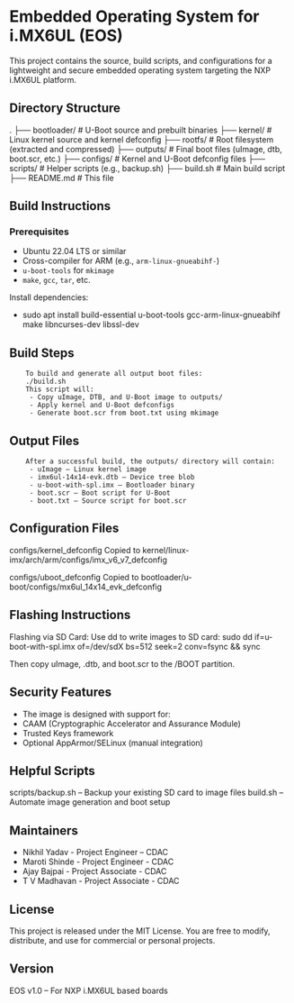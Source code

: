 
# Embedded Operating System for i.MX6UL (EOS)

This project contains the source, build scripts, and configurations for a lightweight and secure embedded operating system targeting the NXP i.MX6UL platform.

##  Directory Structure

.
├── bootloader/ # U-Boot source and prebuilt binaries
├── kernel/ # Linux kernel source and kernel defconfig
├── rootfs/ # Root filesystem (extracted and compressed)
├── outputs/ # Final boot files (uImage, dtb, boot.scr, etc.)
├── configs/ # Kernel and U-Boot defconfig files
├── scripts/ # Helper scripts (e.g., backup.sh)
├── build.sh # Main build script
├── README.md # This file


##  Build Instructions

### Prerequisites

- Ubuntu 22.04 LTS or similar
- Cross-compiler for ARM (e.g., `arm-linux-gnueabihf-`)
- `u-boot-tools` for `mkimage`
- `make`, `gcc`, `tar`, etc.

Install dependencies:
 - sudo apt install build-essential u-boot-tools gcc-arm-linux-gnueabihf make libncurses-dev libssl-dev

## Build Steps

        To build and generate all output boot files:
        ./build.sh
        This script will:
         - Copy uImage, DTB, and U-Boot image to outputs/
         - Apply kernel and U-Boot defconfigs
         - Generate boot.scr from boot.txt using mkimage

## Output Files
        After a successful build, the outputs/ directory will contain:
         - uImage – Linux kernel image
         - imx6ul-14x14-evk.dtb – Device tree blob
         - u-boot-with-spl.imx – Bootloader binary
         - boot.scr – Boot script for U-Boot
         - boot.txt – Source script for boot.scr

## Configuration Files
configs/kernel_defconfig
Copied to kernel/linux-imx/arch/arm/configs/imx_v6_v7_defconfig

configs/uboot_defconfig
Copied to bootloader/u-boot/configs/mx6ul_14x14_evk_defconfig

## Flashing Instructions
 Flashing via SD Card:
 Use dd to write images to SD card:
 sudo dd if=u-boot-with-spl.imx of=/dev/sdX bs=512 seek=2 conv=fsync && sync

 Then copy uImage, .dtb, and boot.scr to the /BOOT partition.

## Security Features
 - The image is designed with support for:
 - CAAM (Cryptographic Accelerator and Assurance Module)
 - Trusted Keys framework
 - Optional AppArmor/SELinux (manual integration)

## Helpful Scripts
 scripts/backup.sh – Backup your existing SD card to image files
 build.sh – Automate image generation and boot setup

## Maintainers
  - Nikhil Yadav - Project Engineer – CDAC
  - Maroti Shinde  - Project Engineer - CDAC
  - Ajay Bajpai - Project Associate - CDAC
  - T V Madhavan - Project Associate - CDAC

## License
 This project is released under the MIT License.
 You are free to modify, distribute, and use for commercial or personal projects.

## Version
 EOS v1.0 – For NXP i.MX6UL based boards


